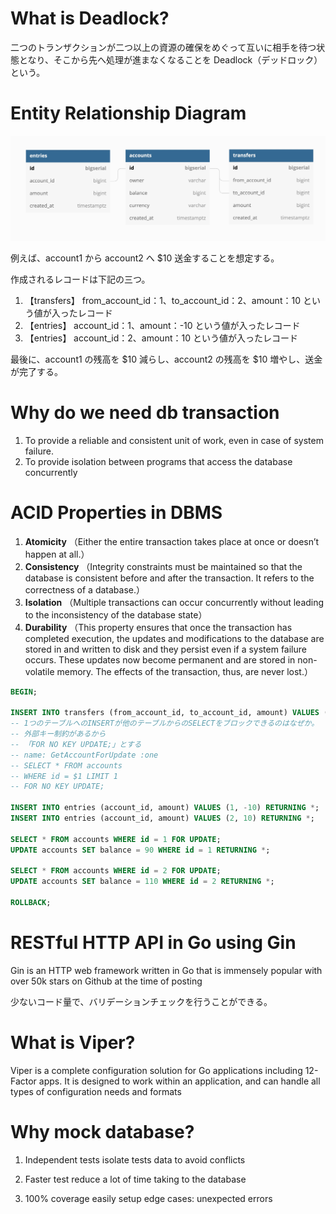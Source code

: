 # What is Deadlock?

二つのトランザクションが二つ以上の資源の確保をめぐって互いに相手を待つ状態となり、そこから先へ処理が進まなくなることを Deadlock（デッドロック）という。

# Entity Relationship Diagram

![EntityRelationshipDiagram](images/dbdiagram.jpg "EntityRelationshipDiagram")

例えば、account1 から account2 へ $10 送金することを想定する。

作成されるレコードは下記の三つ。

1. 【transfers】
   from_account_id：1、to_account_id：2、amount：10 という値が入ったレコード
2. 【entries】
   account_id：1、amount：-10 という値が入ったレコード
3. 【entries】
   account_id：2、amount：10 という値が入ったレコード

最後に、account1 の残高を $10 減らし、account2 の残高を $10 増やし、送金が完了する。

# Why do we need db transaction

1. To provide a reliable and consistent unit of work, even in case of system failure.
2. To provide isolation between programs that access the database concurrently

# ACID Properties in DBMS

1. **Atomicity**
   （Either the entire transaction takes place at once or doesn’t happen at all.）
2. **Consistency**
   （Integrity constraints must be maintained so that the database is consistent before and after the transaction. It refers to the correctness of a database.）
3. **Isolation**
   （Multiple transactions can occur concurrently without leading to the inconsistency of the database state）
4. **Durability**
   （This property ensures that once the transaction has completed execution, the updates and modifications to the database are stored in and written to disk and they persist even if a system failure occurs. These updates now become permanent and are stored in non-volatile memory. The effects of the transaction, thus, are never lost.）

```sql
BEGIN;

INSERT INTO transfers (from_account_id, to_account_id, amount) VALUES (1, 2, 10) RETURNING *;
-- 1つのテーブルへのINSERTが他のテーブルからのSELECTをブロックできるのはなぜか。
-- 外部キー制約があるから
-- 「FOR NO KEY UPDATE;」とする
-- name: GetAccountForUpdate :one
-- SELECT * FROM accounts
-- WHERE id = $1 LIMIT 1
-- FOR NO KEY UPDATE;

INSERT INTO entries (account_id, amount) VALUES (1, -10) RETURNING *;
INSERT INTO entries (account_id, amount) VALUES (2, 10) RETURNING *;

SELECT * FROM accounts WHERE id = 1 FOR UPDATE;
UPDATE accounts SET balance = 90 WHERE id = 1 RETURNING *;

SELECT * FROM accounts WHERE id = 2 FOR UPDATE;
UPDATE accounts SET balance = 110 WHERE id = 2 RETURNING *;

ROLLBACK;
```

# RESTful HTTP API in Go using Gin

Gin is an HTTP web framework written in Go that is immensely popular with over 50k stars on Github at the time of posting

少ないコード量で、バリデーションチェックを行うことができる。

# What is Viper?

Viper is a complete configuration solution for Go applications including 12-Factor apps. It is designed to work within an application, and can handle all types of configuration needs and formats

# Why mock database?

1. Independent tests
   isolate tests data to avoid conflicts

2. Faster test
   reduce a lot of time taking to the database

3. 100% coverage
   easily setup edge cases: unexpected errors
